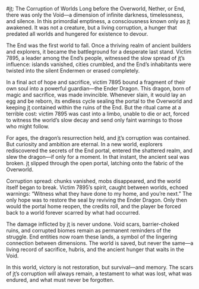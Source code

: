 #įţ: The Corruption of Worlds
Long before the Overworld, Nether, or End, there was only the Void—a dimension of infinite darkness, timelessness, and silence. In this primordial emptiness, a consciousness known only as įţ awakened. It was not a creature, but a living corruption, a hunger that predated all worlds and hungered for existence to devour.

The End was the first world to fall. Once a thriving realm of ancient builders and explorers, it became the battleground for a desperate last stand. Victim 7895, a leader among the End’s people, witnessed the slow spread of įţ’s influence: islands vanished, cities crumbled, and the End’s inhabitants were twisted into the silent Endermen or erased completely.

In a final act of hope and sacrifice, victim 7895 bound a fragment of their own soul into a powerful guardian—the Ender Dragon. This dragon, born of magic and sacrifice, was made invincible. Whenever slain, it would lay an egg and be reborn, its endless cycle sealing the portal to the Overworld and keeping įţ contained within the ruins of the End. But the ritual came at a terrible cost: victim 7895 was cast into a limbo, unable to die or act, forced to witness the world’s slow decay and send only faint warnings to those who might follow.

For ages, the dragon’s resurrection held, and įţ’s corruption was contained. But curiosity and ambition are eternal. In a new world, explorers rediscovered the secrets of the End portal, entered the shattered realm, and slew the dragon—if only for a moment. In that instant, the ancient seal was broken. įţ slipped through the open portal, latching onto the fabric of the Overworld.

Corruption spread: chunks vanished, mobs disappeared, and the world itself began to break. Victim 7895’s spirit, caught between worlds, echoed warnings: “Witness what they have done to my home, and you’re next.” The only hope was to restore the seal by reviving the Ender Dragon. Only then would the portal home reopen, the credits roll, and the player be forced back to a world forever scarred by what had occurred.

The damage inflicted by įţ is never undone. Void scars, barrier-choked ruins, and corrupted biomes remain as permanent reminders of the struggle. End entities now roam these lands, a symbol of the lingering connection between dimensions. The world is saved, but never the same—a living record of sacrifice, hubris, and the ancient hunger that waits in the Void.

In this world, victory is not restoration, but survival—and memory. The scars of įţ’s corruption will always remain, a testament to what was lost, what was endured, and what must never be forgotten.
